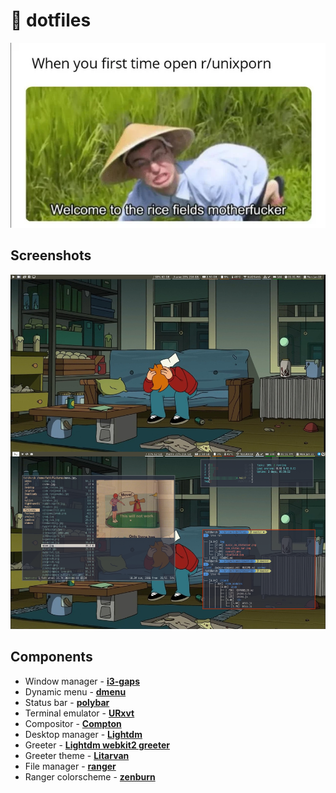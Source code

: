 # :wrench: dotfiles

![intro](img/ricefield.jpg)

## Screenshots
![Overall](img/polybar.png?raw=true)

## Components
* Window manager - [**i3-gaps**](https://github.com/Airblader/i3)
* Dynamic menu - [**dmenu**](https://tools.suckless.org/dmenu/)
* Status bar - [**polybar**](https://github.com/polybar/polybar)
* Terminal emulator - [**URxvt**](http://software.schmorp.de/pkg/rxvt-unicode.html)
* Compositor - [**Compton**](https://github.com/yshui/picom)
* Desktop manager - [**Lightdm**](https://github.com/canonical/lightdm)
* Greeter - [**Lightdm webkit2 greeter**](https://github.com/antergos/web-greeter)
* Greeter theme - [**Litarvan**](https://github.com/Litarvan/lightdm-webkit-theme-litarvan)
* File manager - [**ranger**](https://ranger.github.io/index.html)
* Ranger colorscheme - [**zenburn**](http://dotshare.it/dots/706/)



